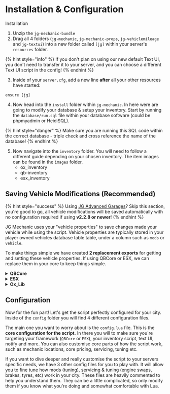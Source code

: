 # Installation & Configuration

Installation

1. Unzip the `jg-mechanic-bundle`&#x20;
2. Drag all 4 folders (`jg-mechanic`, `jg-mechanic-props`, `jg-vehiclemileage` and `jg-textui`) into a new folder called `[jg]` within your server's `resources` folder.

{% hint style="info" %}
If you don't plan on using our new default Text UI, you don't need to transfer it to your server, and you can choose a different Text UI script in the config!
{% endhint %}

3. Inside of your `server.cfg`, add a new line **after** all your other resources have started:

```
ensure [jg]
```

4. Now head into the `install` folder within `jg-mechanic`. In here were are going to modify your database & setup your inventory. Start by running the `database/run.sql` file within your database software (could be phpmyadmin or HeidiSQL).

{% hint style="danger" %}
Make sure you are running this SQL code within the correct database - triple check and cross reference the name of the database!
{% endhint %}

5. Now navigate into the `inventory` folder. You will need to follow a different guide depending on your chosen inventory. The item images can be found in the `images` folder.
   * ox\_inventory
   * qb-inventory
   * esx\_inventory

## Saving Vehicle Modifications (Recommended)

{% hint style="success" %}
Using [JG Advanced Garages](https://jgscripts.com/scripts/advanced-garages)? Skip this section, you're good to go, all vehicle modifications will be saved automatically with no configuration required if using **v2.2.8 or newer**!
{% endhint %}

JG Mechanic uses your "vehicle properties" to save changes made your vehicle while using the script. Vehicle properties are typically stored in your player owned vehicles database table table, under a column such as `mods` or `vehicle`.

To make things simple we have created **2 replacement exports** for getting and setting these vehicle properties. If using QBCore or ESX, we can replace them in your core to keep things simple.

<details>

<summary><strong>QBCore</strong></summary>

1. Navigate to `[qb]/qb-core/client/functions.lua` and locate the 2 functions:

```lua
QBCore.Functions.GetVehicleProperties(vehicle)
```

```lua
QBCore.Functions.SetVehicleProperties(vehicle, props)
```

2. These are two very large functions - but we are going to _entirely_ replace them. A life hack is on VSCode, you can collapse them with the little arrow near the line numbers to make it easy to delete them.

<img src="../../.gitbook/assets/image (1) (1) (1).png" alt="" data-size="original">

3. Replace these 2 functions with the following new code:

```lua
function QBCore.Functions.GetVehicleProperties(vehicle)
    return exports["jg-mechanic"]:getVehicleProperties(vehicle)
end

function QBCore.Functions.SetVehicleProperties(vehicle, props)
    exports["jg-mechanic"]:setVehicleProperties(vehicle, props)
end
```

You may be concerned about how much code you have removed. No need to worry: you can re-get this code from the QBCore GitHub at any time, and all the functionality has been replaced for you directly inside JG Mechanic. Now do a full server restart and you're ready to go!

</details>

<details>

<summary><strong>ESX</strong></summary>

1. Navigate to `[core]/es_extended/client/functions.lua` and locate the 2 functions:

```lua
function ESX.Game.GetVehicleProperties(vehicle)
```

```lua
function ESX.Game.SetVehicleProperties(vehicle, props)
```

2. These are two very large functions - but we are going to _entirely_ replace them. A life hack is on VSCode, you can collapse them with the little arrow near the line numbers to make it easy to delete them.

<img src="../../.gitbook/assets/image (1) (1) (1) (1).png" alt="" data-size="original">

3. Replace these 2 functions with the following new code:

```lua
function ESX.Game.GetVehicleProperties(vehicle)
    return exports["jg-mechanic"]:getVehicleProperties(vehicle)
end

function ESX.Game.SetVehicleProperties(vehicle, props)
    exports["jg-mechanic"]:setVehicleProperties(vehicle, props)
end
```

You may be concerned about how much code you have removed. No need to worry: you can re-get this code from the ESX GitHub at any time, and all the functionality has been replaced for you directly inside JG Mechanic. Now do a full server restart and you're ready to go!

</details>

<details>

<summary><strong>Ox_Lib</strong></summary>

1.  Navigate to `ox_lib\resource\vehicleProperties\client.lua` and locate the 2 functions:\


    ```lua
    function lib.getVehicleProperties(vehicle)
    ```



    ```lua
    function lib.setVehicleProperties(vehicle, props, fixVehicle)
    ```


2. These are two very large functions - but we are going to _entirely_ replace them. A life hack is on VSCode, you can collapse them with the little arrow near the line numbers to make it easy to delete them.\
   \
   ![](<../../.gitbook/assets/image (24).png>)\

3.  Replace these 2 functions with the following new code:\


    ```lua
    ---@param vehicle number
    ---@return VehicleProperties?
    function lib.getVehicleProperties(vehicle)
        return exports["jg-mechanic"]:getVehicleProperties(vehicle)
    end

    ---@param vehicle number
    ---@param props VehicleProperties
    ---@param fixVehicle? boolean Fix the vehicle after props have been set. Usually required when adding extras.
    ---@return boolean isEntityOwner True if the entity is networked and the client is the current entity owner.
    function lib.setVehicleProperties(vehicle, props, fixVehicle)
        exports["jg-mechanic"]:setVehicleProperties(vehicle, props)
        return not NetworkGetEntityIsNetworked(vehicle) or NetworkGetEntityOwner(vehicle) == cache.playerId
    end
    ```

    \
    You may be concerned about how much code you have removed. No need to worry: you can re-get this code from the Overextended GitHub at any time, and all the functionality has been replaced for you directly inside JG Mechanic. Now do a full server restart and you're ready to go!

</details>

## Configuration

Now for the fun part! Let's get the script perfectly configured for your city. Inside of the `config` folder you will find 4 different configuration files.

The main one you want to worry about is the `config.lua` file. This is the **core configuration for the script.** In there you will to make sure you're targeting your framework (`QBCore` or `ESX`), your inventory script, text UI, notify and more. You can also customise core parts of how the script work, such as mechanic locations, core pricing, servicing, tuning etc.

If you want to dive deeper and really customise the script to your servers specific needs, we have 3 other config files for you to play with. It will allow you to fine tune how mods (tuning), servicing & tuning (engine swaps, brakes, tyres, etc) work in your city. These files are heavily commented to help you understand them. They can be a little complicated, so only modify them if you know what you're doing and somewhat comfortable with Lua.
